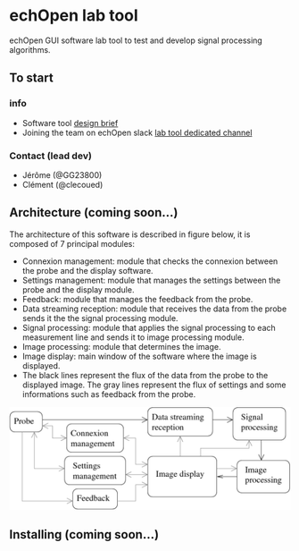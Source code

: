 # echOpen lab tool
echOpen GUI software lab tool to test and develop signal processing algorithms. 

## To start
### info
- Software tool [design brief](https://github.com/echopen/lab_tool/blob/master/DB_laboratory_tool_v2_en.pdf)
- Joining the team on echOpen slack [lab tool dedicated channel](https://echopen.slack.com/messages/CCGEF6CQY/)

### Contact (lead dev)
- Jérôme (@GG23800)
- Clément (@clecoued)

## Architecture (coming soon...)
The architecture of this software is described in figure below, it is composed of 7 principal modules:

- Connexion management: module that checks the connexion between the probe and the display software.
- Settings management: module that manages the settings between the probe and the display module.
- Feedback: module that manages the feedback from the probe.
- Data streaming reception: module that receives the data from the probe sends it the the signal processing module.
- Signal processing: module that applies the signal processing to each measurement line and sends it to image processing module.
- Image processing: module that determines the image.
- Image display: main window of the software where the image is displayed.
- The black lines represent the flux of the data from the probe to the displayed image. The gray lines represent the flux of settings and some informations such as feedback from the probe.

![architecture](img/archi.png)

## Installing (coming soon...) 
